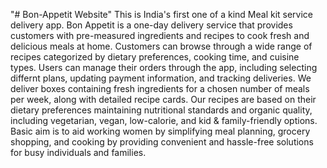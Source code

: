"# Bon-Appetit Website" 
This is India's first one of a kind Meal kit service delivery app. Bon Appetit is a one-day delivery service that provides customers with pre-measured ingredients and recipes to cook fresh and delicious meals at home. Customers can browse through a wide range of recipes categorized by dietary preferences, cooking time, and cuisine types. Users can manage their orders through the app, including selecting differnt plans, updating payment information, and tracking deliveries. We deliver boxes containing fresh ingredients for a chosen number of meals per week, along with detailed recipe cards. Our recipes are based on their dietary preferences maintaining nutritional standards and organic quality, including vegetarian, vegan, low-calorie, and kid & family-friendly options. Basic aim is to aid working women by simplifying meal planning, grocery shopping, and cooking by providing convenient and hassle-free solutions for busy individuals and families.
